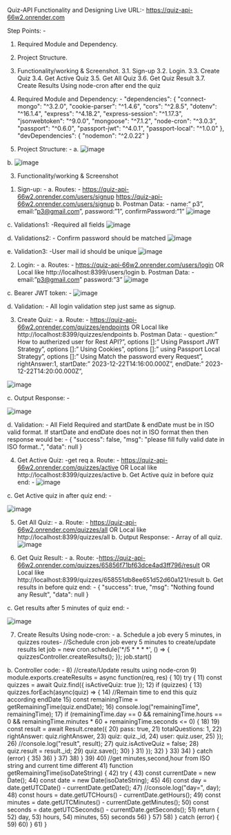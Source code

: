 Quiz-API Functionality and Designing
Live URL:- https://quiz-api-66w2.onrender.com

Step Points: -
1.	Required Module and Dependency.
2.	Project Structure.
3.	Functionality/working & Screenshot.
3.1.	 Sign-up
3.2.	 Login.
3.3.	 Create Quiz
3.4.	 Get Active Quiz
3.5.	 Get All Quiz
3.6.	 Get Quiz Result
3.7.	 Create Results Using node-cron after end the quiz


1.	Required Module and Dependency: -
 "dependencies": {
        "connect-mongo": "^3.2.0",
        "cookie-parser": "^1.4.6",
        "cors": "^2.8.5",
        "dotenv": "^16.1.4",
        "express": "^4.18.2",
        "express-session": "^1.17.3",
        "jsonwebtoken": "^9.0.0",
        "mongoose": "^7.1.2",
        "node-cron": "^3.0.3",
        "passport": "^0.6.0",
        "passport-jwt": "^4.0.1",
        "passport-local": "^1.0.0"
    },
    "devDependencies": {
        "nodemon": "^2.0.22"
    }

2.	Project Structure: -
a.	![image](https://github.com/premnarayanp/quiz-API/assets/124772915/babe5f9e-9bb4-4eae-ab7c-d4ef00fba9cb)


b.	![image](https://github.com/premnarayanp/quiz-API/assets/124772915/2f473c7d-8a7c-46a5-9156-0c92a7e7ce60)

 



3.	Functionality/working & Screenshot
1)	Sign-up: - 
a.	Routes: -  https://quiz-api-66w2.onrender.com/users/signup    https://quiz-api-66w2.onrender.com/users/signup
b.	Postman Data: -
name:” p3”, 
email:”p3@gmail.com”, 
password:”1”, 
confirmPassword:”1”
![image](https://github.com/premnarayanp/quiz-API/assets/124772915/dd1553c8-0299-47da-8a97-81bb3fa63c4a)

 
c.	Validations1: -Required all fields
![image](https://github.com/premnarayanp/quiz-API/assets/124772915/a0c6e791-c586-4219-99bc-cd8794ff06b7)

 
d.	Validations2: - Confirm password should be matched
![image](https://github.com/premnarayanp/quiz-API/assets/124772915/629e3f24-198d-47bf-b1b7-c2d161c1a0ee)

 
e.	Validation3: -User mail id should be unique
 ![image](https://github.com/premnarayanp/quiz-API/assets/124772915/4feb0f35-bf17-4917-8928-e3628542f66e)



2)	Login: -
a.	Routes: - https://quiz-api-66w2.onrender.com/users/login     OR Local like  http://localhost:8399/users/login
b.	Postman Data: -
email:”p3@gmail.com”
password:”3”
 ![image](https://github.com/premnarayanp/quiz-API/assets/124772915/c8b760aa-798a-482f-a157-bc48784aa3a3)


c.	Bearer JWT token: -
 ![image](https://github.com/premnarayanp/quiz-API/assets/124772915/4f13587a-490f-4310-96a1-9bb5d89597a8)


d.	Validation: - All login validation step just same as signup.

3)	Create Quiz: -
a.	Route: - https://quiz-api-66w2.onrender.com/quizzes/endpoints   OR Local like  http://localhost:8399/quizzes/endpoints
b.	Postman Data: -
question:” How to autherized user for Rest API?”,
options []:” Using Passport JWT Strategy”,
options []:” Using Cookies”,
options []:” using Passport Local Strategy”,
options []:” Using Match the password every Request”,
rightAnswer:1,
startDate:” 2023-12-22T14:16:00.000Z”,
endDate:” 2023-12-22T14:20:00.000Z”,

![image](https://github.com/premnarayanp/quiz-API/assets/124772915/f16b3fd0-33ab-40da-a658-8105bcfd1092)

 
c.	Output Response: -
 
 ![image](https://github.com/premnarayanp/quiz-API/assets/124772915/72e845c4-859e-47e4-96ce-4df2ed89522e)
 

d.	Validation: - All Field Required and startDate & endDate must be in ISO valid format.
If startDate and endDate does not in ISO format then then response would be: -
                   {
                    "success": false,
                    "msg": "please fill fully valid date in ISO format..",
                    "data": null
                  }



4)	Get Active Quiz: -get req
a.	Route: - https://quiz-api-66w2.onrender.com/quizzes/active   OR Local like   http://localhost:8399/quizzes/active
b.	Get Active quiz in before quiz end: -
 ![image](https://github.com/premnarayanp/quiz-API/assets/124772915/b3d788f0-4d18-46b7-90a1-55eefd407787)


c.	Get Active quiz in after quiz end: -

 ![image](https://github.com/premnarayanp/quiz-API/assets/124772915/fb7b5253-dcaa-4dff-8d1b-9a0ffbc92335)

 


5)	Get All Quiz: -
a.	Route: - https://quiz-api-66w2.onrender.com/quizzes/all   OR Local like http://localhost:8399/quizzes/all
b.	Output Response: - Array of all quiz.
 ![image](https://github.com/premnarayanp/quiz-API/assets/124772915/a11b440f-0b73-41de-ae2e-99045f85550f)


6)	Get Quiz Result: -
a.	Route: -https://quiz-api-66w2.onrender.com/quizzes/65856f71bf63dce4ad3ff796/result  OR Local like  http://localhost:8399/quizzes/658551db8ee651d52d60a121/result
b.	Get results in before quiz end: -
              {
                  "success": true,
                  "msg": "Nothing found any Result",
                  "data": null
                     }


c.	Get results after 5 minutes of quiz end: -

 
![image](https://github.com/premnarayanp/quiz-API/assets/124772915/1ff08526-b309-4d35-9cc0-81ce5ec46af7)



7)	Create Results Using node-cron: -
a.	Schedule a job every 5 minutes, in quizzes routes-
          //Schedule cron job every 5 minutes to create/update results
            let job = new cron.schedule('*/5 * * * *', () => {
              quizzesController.createResults();
            });
           job.start()

b.	Controller code: -
8)	//create/Update results using node-cron
9)	module.exports.createResults = async function(req, res) {
10)	    try {
11)	        const quizzes = await Quiz.find({ isActiveQuiz: true });
12)	        if (quizzes) {
13)	            quizzes.forEach(async(quiz) => {
14)	                //Remain time to end this quiz according endDate
15)	                const remainingTime = getRemainingTime(quiz.endDate);
16)	                console.log("remainingTime", remainingTime);
17)	                if (remainingTime.day == 0 && remainingTime.hours == 0 && remainingTime.minutes * 60 + remainingTime.seconds <= 0) {
18)	
19)	                    const result = await Result.create({
20)	                        pass: true,
21)	                        totalQuestions: 1,
22)	                        rightAnswer: quiz.rightAnswer,
23)	                        quiz: quiz._id,
24)	                        user: quiz.user,
25)	                    });
26)	                    //console.log("result", result);
27)	                    quiz.isActiveQuiz = false;
28)	                    quiz.result = result._id;
29)	                    quiz.save();
30)	                }
31)	            });
32)	        }
33)	
34)	    } catch (error) {
35)	
36)	    }
37)	
38)	}
39)	
40)	//get minutes,second,hour from ISO string and current time  different
41)	function getRemainingTime(isoDateString) {
42)	    try {
43)	        const currentDate = new Date();
44)	        const date = new Date(isoDateString);
45)	
46)	        const day = date.getUTCDate() - currentDate.getDate();
47)	        //console.log("day=", day);
48)	        const hours = date.getUTCHours() - currentDate.getHours();
49)	        const minutes = date.getUTCMinutes() - currentDate.getMinutes();
50)	        const seconds = date.getUTCSeconds() - currentDate.getSeconds();
51)	        return {
52)	            day,
53)	            hours,
54)	            minutes,
55)	            seconds
56)	        }
57)	
58)	    } catch (error) {
59)	
60)	    }
61)	}


